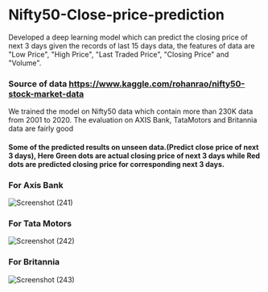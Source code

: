 # Nifty50-Close-price-prediction

Developed a deep learning model which can predict the closing price of next 3 days given the records of last 15 days data, the features of data are "Low Price", "High Price", "Last Traded Price", "Closing Price" and "Volume".
### Source of data https://www.kaggle.com/rohanrao/nifty50-stock-market-data

We trained the model on Nifty50 data which contain more than 230K data from 2001 to 2020.
The evaluation on AXIS Bank, TataMotors and Britannia data are fairly good 
#### Some of the predicted results on unseen data.(Predict close price of next 3 days), Here Green dots are actual closing price of next 3 days while Red dots are predicted closing price for corresponding next 3 days.
### For Axis Bank
![Screenshot (241)](https://user-images.githubusercontent.com/41646536/88663384-25edd880-d0f9-11ea-9f3a-1c1ed6d83f82.png)
### For Tata Motors
![Screenshot (242)](https://user-images.githubusercontent.com/41646536/88663570-75340900-d0f9-11ea-854d-3bcc39227eee.png)
### For Britannia
![Screenshot (243)](https://user-images.githubusercontent.com/41646536/88663716-a44a7a80-d0f9-11ea-8d8f-bc4c1123f84b.png)
